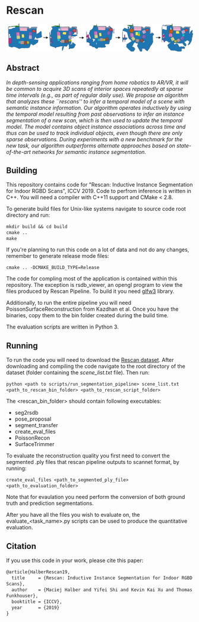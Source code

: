 # Rescan

![img](images/teaser.jpg)

## Abstract
 _In depth-sensing applications ranging from home robotics to AR/VR, it will be common to acquire 3D scans of interior spaces repeatedly at sparse time intervals (e.g., as part of regular daily use).  We propose an algorithm that analyzes these ``rescans'' to infer a temporal model of a scene with semantic instance information.   Our algorithm operates inductively by using the temporal model resulting from past observations to infer an instance segmentation of a new scan, which is then used to update the temporal model. The model contains object instance associations across time and thus can be used to track individual objects, even though there are only sparse observations.  During experiments with a new benchmark for the new task, our algorithm outperforms alternate approaches based on state-of-the-art networks for semantic instance segmentation._

## Building

This repository contains code for "Rescan: Inductive Instance Segmentation for Indoor RGBD Scans", ICCV 2019. Code to perfrom inference is written in C++. You will need a compiler with C++11 support and CMake < 2.8.

To generate build files for Unix-like systems navigate to source code root directory and run:
~~~
mkdir build && cd build
cmake ..
make
~~~
If you're planning to run this code on a lot of data and not do any changes, remember to generate release mode files:
~~~
cmake .. -DCMAKE_BUILD_TYPE=Release
~~~

The code for compling most of the application is contained within this repository. The exception is rsdb_viewer, an opengl program to view the files produced by Rescan Pipeline. To build it you need [glfw3](https://www.glfw.org/) library.

Additionally, to run the entire pipeline you will need PoissonSurfaceReconstruction from Kazdhan et al. Once you have the binaries, copy them to the bin folder created during the build time.

The evaluation scripts are written in Python 3.

## Running
To run the code you will need to download the [Rescan dataset](#). After downloading and compiling the code navigate to the root directory of the dataset (folder containing the *scene_list.txt* file). Then run:

~~~
python <path to scripts/run_segmentation_pipeline> scene_list.txt <path_to_rescan_bin_folder> <path_to_rescan_script_folder>
~~~

The <rescan_bin_folder> should contain following executables:
 - seg2rsdb
 - pose_proposal
 - segment_transfer
 - create_eval_files
 - PoissonRecon
 - SurfaceTrimmer


To evaluate the reconstruction quality you first need to convert the segmented .ply files that rescan pipeline outputs to scannet format,
by running:

~~~
create_eval_files <path_to_segmented_ply_file> <path_to_evaluation_folder>
~~~

Note that for evaulation you need perform the conversion of both ground truth and prediction segmentations.

After you have all the files you wish to evaluate on, the evaluate_<task_name>.py scripts can be used to produce the quantitative evaluation.

## Citation
If you use this code in your work, please cite this paper:

~~~
@article{HalberRescan19,
  title     = {Rescan: Inductive Instance Segmentation for Indoor RGBD Scans},
  author    = {Maciej Halber and Yifei Shi and Kevin Kai Xu and Thomas Funkhouser},
  booktitle = {ICCV},
  year      = {2019}
}
~~~
